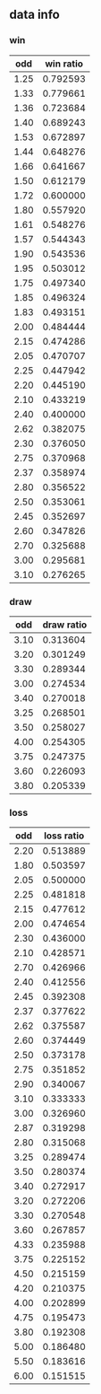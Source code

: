 ## data info
### win
| odd  | win ratio |
| ---- | ---- |
| 1.25   | 0.792593 |
| 1.33   | 0.779661 |
| 1.36   | 0.723684 |
| 1.40   | 0.689243 |
| 1.53   | 0.672897 |
| 1.44   | 0.648276 |
| 1.66   | 0.641667 |
| 1.50   | 0.612179 |
| 1.72   | 0.600000 |
| 1.80   | 0.557920 |
| 1.61   | 0.548276 |
| 1.57   | 0.544343 |
| 1.90   | 0.543536 |
| 1.95   | 0.503012 |
| 1.75   | 0.497340 |
| 1.85   | 0.496324 |
| 1.83   | 0.493151 |
| 2.00   | 0.484444 |
| 2.15   | 0.474286 |
| 2.05   | 0.470707 |
| 2.25   | 0.447942 |
| 2.20   | 0.445190 |
| 2.10   | 0.433219 |
| 2.40   | 0.400000 |
| 2.62   | 0.382075 |
| 2.30   | 0.376050 |
| 2.75   | 0.370968 |
| 2.37   | 0.358974 |
| 2.80   | 0.356522 |
| 2.50   | 0.353061 |
| 2.45   | 0.352697 |
| 2.60   | 0.347826 |
| 2.70   | 0.325688 |
| 3.00   | 0.295681 |
| 3.10   | 0.276265 |

### draw
| odd     | draw ratio  |
| ----    | ----        |
| 3.10  | 0.313604 |
| 3.20  | 0.301249 |
| 3.30  | 0.289344 |
| 3.00  | 0.274534 |
| 3.40  | 0.270018 |
| 3.25  | 0.268501 |
| 3.50  | 0.258027 |
| 4.00  | 0.254305 |
| 3.75  | 0.247375 |
| 3.60  | 0.226093 |
| 3.80  | 0.205339 |

### loss
| odd     | loss ratio  |
| ----    | ----        |
| 2.20  | 0.513889 |
| 1.80  | 0.503597 |
| 2.05  | 0.500000 |
| 2.25  | 0.481818 |
| 2.15  | 0.477612 |
| 2.00  | 0.474654 |
| 2.30  | 0.436000 |
| 2.10  | 0.428571 |
| 2.70  | 0.426966 |
| 2.40  | 0.412556 |
| 2.45  | 0.392308 |
| 2.37  | 0.377622 |
| 2.62  | 0.375587 |
| 2.60  | 0.374449 |
| 2.50  | 0.373178 |
| 2.75  | 0.351852 |
| 2.90  | 0.340067 |
| 3.10  | 0.333333 |
| 3.00  | 0.326960 |
| 2.87  | 0.319298 |
| 2.80  | 0.315068 |
| 3.25  | 0.289474 |
| 3.50  | 0.280374 |
| 3.40  | 0.272917 |
| 3.20  | 0.272206 |
| 3.30  | 0.270548 |
| 3.60  | 0.267857 |
| 4.33  | 0.235988 |
| 3.75  | 0.225152 |
| 4.50  | 0.215159 |
| 4.20  | 0.210375 |
| 4.00  | 0.202899 |
| 4.75  | 0.195473 |
| 3.80  | 0.192308 |
| 5.00  | 0.186480 |
| 5.50  | 0.183616 |
| 6.00  | 0.151515 |
